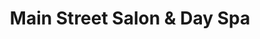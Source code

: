 ---
title: "Main Street Salon & Day Spa"
url: /faison/main-street-salon-und-day-spa/
shop: Kosmetik
---